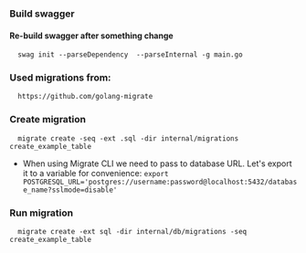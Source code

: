 ### Build swagger

#### Re-build swagger after something change
``` 
  swag init --parseDependency  --parseInternal -g main.go  
```

### Used migrations from:
```
  https://github.com/golang-migrate
```

### Create migration
```
  migrate create -seq -ext .sql -dir internal/migrations create_example_table
```
 - When using Migrate CLI we need to pass to database URL. Let's export it to a variable for convenience: `export POSTGRESQL_URL='postgres://username:password@localhost:5432/database_name?sslmode=disable'`

### Run migration
```
  migrate create -ext sql -dir internal/db/migrations -seq create_example_table
```